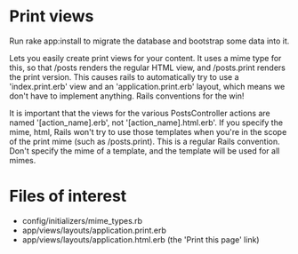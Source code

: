 # Print views

Run rake app:install to migrate the database and bootstrap some data into it.

Lets you easily create print views for your content. It uses a mime type for this, so that /posts renders the regular HTML view, and /posts.print renders the print version. This causes rails to automatically try to use a 'index.print.erb' view and an 'application.print.erb' layout, which means we don't have to implement anything. Rails conventions for the win!

It is important that the views for the various PostsController actions are named '[action_name].erb', not '[action_name].html.erb'. If you specify the mime, html, Rails won't try to use those templates when you're in the scope of the print mime (such as /posts.print). This is a regular Rails convention. Don't specify the mime of a template, and the template will be used for all mimes.

# Files of interest

* config/initializers/mime_types.rb
* app/views/layouts/application.print.erb
* app/views/layouts/application.html.erb (the 'Print this page' link)
